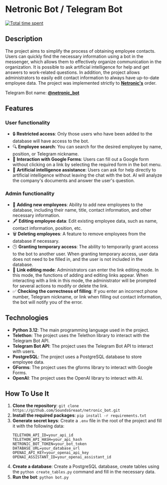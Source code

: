 # Netronic Bot / Telegram Bot

[![Total time spent](https://wakatime.com/badge/github/SoundsGreaat/netronic_bot.svg)](https://wakatime.com/badge/github/SoundsGreaat/netronic_bot)

## Description
The project aims to simplify the process of obtaining employee contacts. Users can quickly find the necessary information using a bot in the messenger, which allows them to effectively organize communication in the organization. It is possible to ask artificial intelligence for help and get answers to work-related questions.
In addition, the project allows administrators to easily edit contact information to always have up-to-date employee data.
The project was implemented strictly to [**Netronic's**](https://netronic.com.ua/lp) order.

Telegram Bot name: [**@netronic_bot**](https://t.me/netronic_bot)

## Features
### User functionality
- 🔒 **Restricted access**: Only those users who have been added to the database will have access to the bot.
- 🔍 **Employee search**: You can search for the desired employee by name, position, or Telegram nickname.
- 📝 **Interaction with Google Forms**: Users can fill out a Google form without clicking on a link by selecting the required form in the bot menu.
- 🤖 **Artificial intelligence assistance**: Users can ask for help directly to artificial intelligence without leaving the chat with the bot. AI will analyze the company's documents and answer the user's question.

### Admin functionality
- 💼 **Adding new employees**: Ability to add new employees to the database, including their name, title, contact information, and other necessary information.
- 🖋️ **Editing employee data**: Edit existing employee data, such as name, contact information, position, etc.
- 🗑️ **Deleting employees**: A feature to remove employees from the database if necessary.
- 🕒 **Granting temporary access**: The ability to temporarily grant access to the bot to another user. When granting temporary access, user data does not need to be filled in, and the user is not included in the database.
- 🔗 **Link editing mode**: Administrators can enter the link editing mode. In this mode, the functions of adding and editing links appear. When interacting with a link in this mode, the administrator will be prompted for several actions to modify or delete the link.
- ✅ **Checking the correctness of filling**: If you enter an incorrect phone number, Telegram nickname, or link when filling out contact information, the bot will notify you of the error.

## Technologies
- **Python 3.12**: The main programming language used in the project.
- **Telethon**: The project uses the Telethon library to interact with the Telegram Bot API.
- **Telegram Bot API**: The project uses the Telegram Bot API to interact with users.
- **PostgreSQL**: The project uses a PostgreSQL database to store employee data.
- **GForms**: The project uses the gforms library to interact with Google Forms.
- **OpenAI**: The project uses the OpenAI library to interact with AI.

## How To Use It
1. **Clone the repository**: `git clone https://github.com/SoundsGreaat/netronic_bot.git`
2. **Install the required packages**: `pip install -r requirements.txt`
3. **Generate secret keys**: Create a `.env` file in the root of the project and fill it with the following data:
    ```env
    TELETHON_API_ID=your_api_id
    TELETHON_API_HASH=your_api_hash
    NETRONIC_BOT_TOKEN=your_bot_token
    DATABASE_URL=your_database_url
    OPENAI_API_KEY=your_openai_api_key
    OPENAI_ASSISTANT_ID=your_openai_assistant_id
    ```
4. **Create a database**: Create a PostgreSQL database, create tables using the `python create_tables.py` command and fill in the necessary data.
5. **Run the bot**: `python bot.py`
